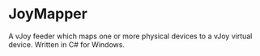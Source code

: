 # JoyMapper
A vJoy feeder which maps one or more physical devices to a vJoy virtual device. Written in C# for Windows.
